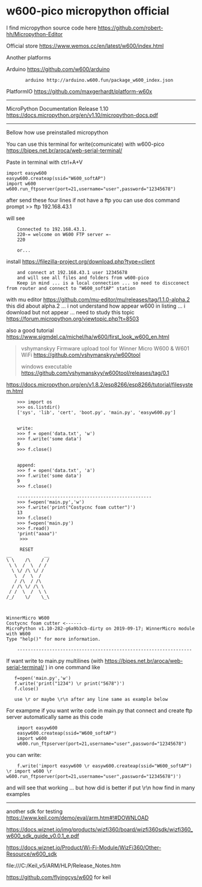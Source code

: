 # w600-pico micropython official

I find micropython source code here https://github.com/robert-hh/Micropython-Editor

Official store https://www.wemos.cc/en/latest/w600/index.html

Another platforms

Arduino     https://github.com/w600/arduino

           arduino http://arduino.w600.fun/package_w600_index.json 
           
PlatformIO   https://github.com/maxgerhardt/platform-w60x            

---

MicroPython Documentation Release 1.10 https://docs.micropython.org/en/v1.10/micropython-docs.pdf

---

Bellow how use preinstalled micropython
       
You can use this terminal for write(comunicate) with w600-pico https://bipes.net.br/aroca/web-serial-terminal/ 

Paste in terminal with ctrl+A+V
        
    import easyw600
    easyw600.createap(ssid="W600_softAP")        
    import w600
    w600.run_ftpserver(port=21,username="user",password="12345678")
    
        
after send these four lines if not have a ftp you can use dos command prompt >> ftp 192.168.43.1

will see 
        
        Connected to 192.168.43.1.
        220-= welcome on W600 FTP server =-
        220
        
        or...
        
install https://filezilla-project.org/download.php?type=client

        and connect at 192.168.43.1 user 12345678
        and will see all files and folders from w600-pico
        Keep in mind ... is a local connection ... so need to discconect from router and connect to "W600_softAP" station
        
        
with mu editor https://github.com/mu-editor/mu/releases/tag/1.1.0-alpha.2
this did about alpha.2 ... i not understand how appear w600 in listing ... i download but not appear ... need to study this topic https://forum.micropython.org/viewtopic.php?t=8503

also a good tutorial https://www.sigmdel.ca/michel/ha/w600/first_look_w600_en.html

> vshymanskyy  Firmware upload tool for Winner Micro W600 & W601 WiFi  https://github.com/vshymanskyy/w600tool
> 
> windows executable https://github.com/vshymanskyy/w600tool/releases/tag/0.1



https://docs.micropython.org/en/v1.8.2/esp8266/esp8266/tutorial/filesystem.html

        >>> import os
        >>> os.listdir()
        ['sys', 'lib', 'cert', 'boot.py', 'main.py', 'easyw600.py']
        
        
        write:
        >>> f = open('data.txt', 'w')
        >>> f.write('some data')
        9 
        >>> f.close()
        
        
        append:
        >>> f = open('data.txt', 'a')
        >>> f.write('some data')
        9 
        >>> f.close()
        
        --------------------------------------------------
        >>> f=open('main.py','w')
        >>> f.write('print("Costycnc foam cutter")')
        13
        >>> f.close()
        >>> f=open('main.py')
        >>> f.read()
        'print("aaaa")'
         >>> 
         
         RESET
    __            __
    \ \    /\    / /
     \ \  /  \  / /
      \ \/ /\ \/ / 
       \  /  \  /
       / /\  / /\ 
      / /\ \/ /\ \ 
     / /  \  /  \ \ 
    /_/    \/    \_\ 



    WinnerMicro W600
    Costycnc foam cutter <------
    MicroPython v1.10-282-g6a9b3cb-dirty on 2019-09-17; WinnerMicro module with W600
    Type "help()" for more information.
    
        -----------------------------------------------------------------
        
If want write to main.py multilines (with https://bipes.net.br/aroca/web-serial-terminal/ ) in one command like 
     
       f=open('main.py','w')
       f.write('print("1234") \r print("5678")')
       f.close()
       
       use \r or maybe \r\n after any line same as example below
        
For exampme if you want write code in main.py that connect and create ftp server automatically same as this code 

        import easyw600
        easyw600.createap(ssid="W600_softAP")
        import w600
        w600.run_ftpserver(port=21,username="user",password="12345678")
        
you can write:

        f.write('import easyw600 \r easyw600.createap(ssid="W600_softAP") \r import w600 \r w600.run_ftpserver(port=21,username="user",password="12345678")')
        
and will see  that working ... but how did is better if put \r\n how find in many examples     

---------------------------------------------------------------------------------------------------------

another sdk for testing  https://www.keil.com/demo/eval/arm.htm#!#DOWNLOAD

https://docs.wiznet.io/img/products/wizfi360/board/wizfi360sdk/wizfi360_w600_sdk_guide_v0.0.1_e.pdf

https://docs.wiznet.io/Product/Wi-Fi-Module/WizFi360/Other-Resource/w600_sdk

file:///C:/Keil_v5/ARM/HLP/Release_Notes.htm  

https://github.com/flyingcys/w600  for keil

